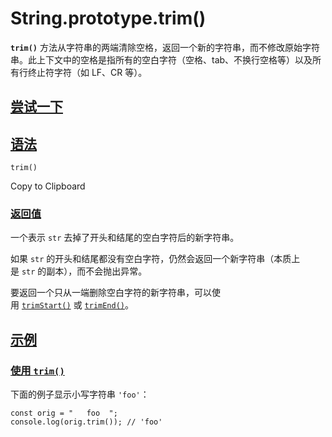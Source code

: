 # String.prototype.trim()

**`trim()`** 方法从字符串的两端清除空格，返回一个新的字符串，而不修改原始字符串。此上下文中的空格是指所有的空白字符（空格、tab、不换行空格等）以及所有行终止符字符（如 LF、CR 等）。

## [尝试一下](https://developer.mozilla.org/zh-CN/docs/Web/JavaScript/Reference/Global_Objects/String/trim#%E5%B0%9D%E8%AF%95%E4%B8%80%E4%B8%8B)

## [语法](https://developer.mozilla.org/zh-CN/docs/Web/JavaScript/Reference/Global_Objects/String/trim#%E8%AF%AD%E6%B3%95)

```
trim()
```

Copy to Clipboard

### [返回值](https://developer.mozilla.org/zh-CN/docs/Web/JavaScript/Reference/Global_Objects/String/trim#%E8%BF%94%E5%9B%9E%E5%80%BC)

一个表示 `str` 去掉了开头和结尾的空白字符后的新字符串。

如果 `str` 的开头和结尾都没有空白字符，仍然会返回一个新字符串（本质上是 `str` 的副本），而不会抛出异常。

要返回一个只从一端删除空白字符的新字符串，可以使用 [`trimStart()`](https://developer.mozilla.org/zh-CN/docs/Web/JavaScript/Reference/Global_Objects/String/trimStart) 或 [`trimEnd()`](https://developer.mozilla.org/zh-CN/docs/Web/JavaScript/Reference/Global_Objects/String/trimEnd)。

## [示例](https://developer.mozilla.org/zh-CN/docs/Web/JavaScript/Reference/Global_Objects/String/trim#%E7%A4%BA%E4%BE%8B)

### [使用 `trim()`](https://developer.mozilla.org/zh-CN/docs/Web/JavaScript/Reference/Global_Objects/String/trim#%E4%BD%BF%E7%94%A8_trim)

下面的例子显示小写字符串 `'foo'`：

```
const orig = "   foo  ";
console.log(orig.trim()); // 'foo'
```